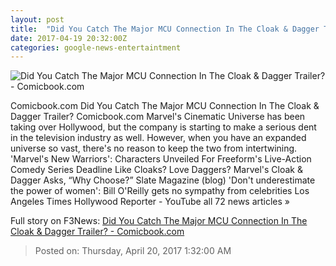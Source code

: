 ```yaml
---
layout: post
title:  "Did You Catch The Major MCU Connection In The Cloak & Dagger Trailer? - Comicbook.com"
date: 2017-04-19 20:32:00Z
categories: google-news-entertaintment
---
```


![Did You Catch The Major MCU Connection In The Cloak & Dagger Trailer? - Comicbook.com](http://media.comicbook.com/2017/04/cloak-dagger3-991675-640x320.png)

Comicbook.com Did You Catch The Major MCU Connection In The Cloak & Dagger Trailer? Comicbook.com Marvel's Cinematic Universe has been taking over Hollywood, but the company is starting to make a serious dent in the television industry as well. However, when you have an expanded universe so vast, there's no reason to keep the two from intertwining. 'Marvel's New Warriors': Characters Unveiled For Freeform's Live-Action Comedy Series Deadline Like Cloaks? Love Daggers? Marvel's Cloak & Dagger Asks, “Why Choose?” Slate Magazine (blog) 'Don't underestimate the power of women': Bill O'Reilly gets no sympathy from celebrities Los Angeles Times Hollywood Reporter - YouTube all 72 news articles »


Full story on F3News: [Did You Catch The Major MCU Connection In The Cloak & Dagger Trailer? - Comicbook.com](http://www.f3nws.com/n/UyaDZB)

> Posted on: Thursday, April 20, 2017 1:32:00 AM
